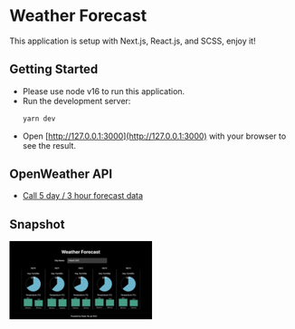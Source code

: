 # Weather Forecast
This application is setup with Next.js, React.js, and SCSS, enjoy it!

## Getting Started
- Please use node v16 to run this application.
- Run the development server:
  ```bash
  yarn dev
  ```
- Open [http://127.0.0.1:3000](http://127.0.0.1:3000) with your browser to see the result.

## OpenWeather API
- [Call 5 day / 3 hour forecast data](https://openweathermap.org/forecast5)

## Snapshot
<img src="./resources/snapshot.png" width="50%" height="50%">
